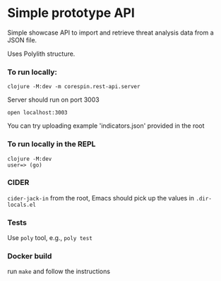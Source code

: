 # Simple prototype API

Simple showcase API to import and retrieve threat analysis data from a JSON file.

Uses Polylith structure.

### To run locally: 

```
clojure -M:dev -m corespin.rest-api.server
```

Server should run on port 3003

```
open localhost:3003
```
You can try uploading example 'indicators.json' provided in the root 

### To run locally in the REPL

```
clojure -M:dev
user=> (go)
```

### CIDER

`cider-jack-in` from the root, Emacs should pick up the values in `.dir-locals.el` 


### Tests

Use `poly` tool, e.g., `poly test`


### Docker build

run `make` and follow the instructions
